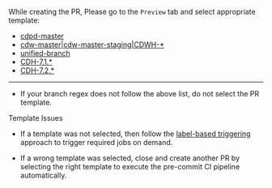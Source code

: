 <!--
 Licensed to Cloudera, Inc. under one
 or more contributor license agreements.  See the NOTICE file
 distributed with this work for additional information
 regarding copyright ownership.  Cloudera, Inc. licenses this file
 to you under the Apache License, Version 2.0 (the
 "License"); you may not use this file except in compliance
 with the License.  You may obtain a copy of the License at

     http://www.apache.org/licenses/LICENSE-2.0

 Unless required by applicable law or agreed to in writing, software
 distributed under the License is distributed on an "AS IS" BASIS,
 WITHOUT WARRANTIES OR CONDITIONS OF ANY KIND, either express or implied.
 See the License for the specific language governing permissions and
 limitations under the License.
-->

While creating the PR, Please go to the `Preview` tab and select appropriate template:

* [cdpd-master](?expand=1&template=pull_request_template_cdpd-master.md)
* [cdw-master|cdw-master-staging|CDWH-*](?expand=1&template=pull_request_template_cdw-master.md)
* [unified-branch](?expand=1&template=pull_request_template_unified_branch.md)
* [CDH-7.1.\*](?expand=1&template=pull_request_template_private_cloud.md)
* [CDH-7.2.\*](?expand=1&template=pull_request_template_public_cloud.md)

-----
* If your branch regex does not follow the above list, do not select the PR template.

Template Issues
* If a template was not selected, then follow the [label-based triggering](https://cloudera.atlassian.net/wiki/spaces/ENG/pages/10776412161) approach to trigger required jobs on demand.

* If a wrong template was selected, close and create another PR by selecting the right template to execute the pre-commit CI pipeline automatically.
